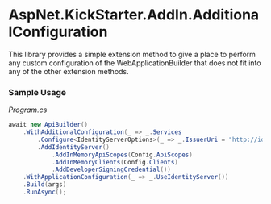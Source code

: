 # AspNet.KickStarter.AddIn.AdditionalConfiguration

This library provides a simple extension method to give a place to perform any custom configuration of the WebApplicationBuilder that does not fit into any of the other extension methods.

### Sample Usage

*Program.cs*
```csharp
await new ApiBuilder()
    .WithAdditionalConfiguration(_ => _.Services
        .Configure<IdentityServerOptions>(_ => _.IssuerUri = "http://ids.example.com:8080")
        .AddIdentityServer()
            .AddInMemoryApiScopes(Config.ApiScopes)
            .AddInMemoryClients(Config.Clients)
            .AddDeveloperSigningCredential())
    .WithApplicationConfiguration(_ => _.UseIdentityServer())
    .Build(args)
    .RunAsync();
```
